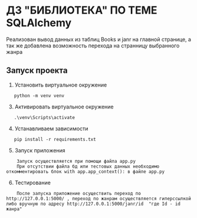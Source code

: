 # ДЗ "БИБЛИОТЕКА" ПО ТЕМЕ SQLAlchemy
Реализован вывод данных из таблиц Books и janr на главной странице, а так же добавлена возможность перехода на странницу выбранного жанра
## Запуск проекта
1) Установить виртуальное окружение 
```
   python -m venv venv  
```
3) Активировать виртуальное окружение
```
   .\venv\Scripts\activate
```
4) Устанавливаем зависимости
```
   pip install -r requirements.txt
```
5) Запуск приложения
```
    Запуск осуществляется при помощи файла app.py
    При отсутствии файла бд или тестовых данных необходимо откомментировать блок with app.app_context(): в файле app.py
```
6) Тестирование
```
    После запуска приложение осуществить переход по http://127.0.0.1:5000/ , переход по жанрам осуществляется гиперссылкой либо вручную по адресу http://127.0.0.1:5000/janr/id  "где Id - id жанра"
```